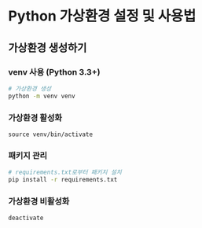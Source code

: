 # Python 가상환경 설정 및 사용법

## 가상환경 생성하기

### venv 사용 (Python 3.3+)

```bash
# 가상환경 생성
python -m venv venv
```

### 가상환경 활성화

```
source venv/bin/activate
```

### 패키지 관리

```bash
# requirements.txt로부터 패키지 설치
pip install -r requirements.txt
```

### 가상환경 비활성화

```bash
deactivate
```
